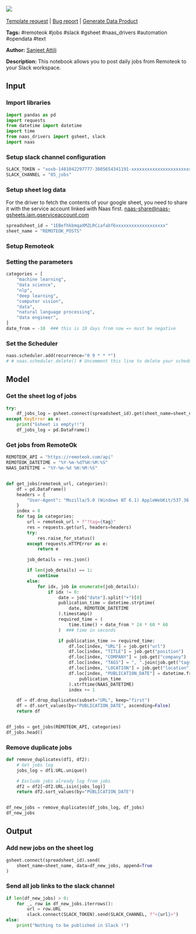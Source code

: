 <a href="https://app.naas.ai/user-redirect/naas/downloader?url=https://raw.githubusercontent.com/jupyter-naas/awesome-notebooks/master/Remoteok/Remoteok_Post_daily_jobs_on_slack.ipynb" target="_parent"><img src="https://naasai-public.s3.eu-west-3.amazonaws.com/Open_in_Naas_Lab.svg"/></a><br><br><a href="https://github.com/jupyter-naas/awesome-notebooks/issues/new?assignees=&labels=&template=template-request.md&title=Tool+-+Action+of+the+notebook+">Template request</a> | <a href="https://github.com/jupyter-naas/awesome-notebooks/issues/new?assignees=&labels=bug&template=bug_report.md&title=Remoteok+-+Post+daily+jobs+on+slack:+Error+short+description">Bug report</a> | <a href="https://app.naas.ai/user-redirect/naas/downloader?url=https://raw.githubusercontent.com/jupyter-naas/awesome-notebooks/master/Naas/Naas_Start_data_product.ipynb" target="_parent">Generate Data Product</a>

**Tags:** #remoteok #jobs #slack #gsheet #naas_drivers #automation #opendata #text

**Author:** [Sanjeet Attili](https://www.linkedin.com/in/sanjeet-attili-760bab190/)

**Description:** This notebook allows you to post daily jobs from Remoteok to your Slack workspace.

## Input

### Import libraries


```python
import pandas as pd
import requests
from datetime import datetime
import time
from naas_drivers import gsheet, slack
import naas
```

### Setup slack channel configuration


```python
SLACK_TOKEN = "xoxb-1481042297777-3085654341191-xxxxxxxxxxxxxxxxxxxxxxxxx"
SLACK_CHANNEL = "05_jobs"
```

### Setup sheet log data

For the driver to fetch the contents of your google sheet, you need to share it with the service account linked with Naas first.
naas-share@naas-gsheets.iam.gserviceaccount.com


```python
spreadsheet_id = "1EBefhkbmqaXMZLRCiafabf6xxxxxxxxxxxxxxxxxxx"
sheet_name = "REMOTEOK_POSTS"
```

### Setup Remoteok

### Setting the parameters 


```python
categories = [
    "machine learning",
    "data science",
    "nlp",
    "deep learning",
    "computer vision",
    "data",
    "natural language processing",
    "data engineer",
]
date_from = -10  ### this is 10 days from now => must be negative
```

### Set the Scheduler


```python
naas.scheduler.add(recurrence="0 9 * * *")
# # naas.scheduler.delete() # Uncomment this line to delete your scheduler if needed
```

## Model

### Get the sheet log of jobs


```python
try:
    df_jobs_log = gsheet.connect(spreadsheet_id).get(sheet_name=sheet_name)
except KeyError as e:
    print("Gsheet is empty!!")
    df_jobs_log = pd.DataFrame()
```

### Get jobs from RemoteOk


```python
REMOTEOK_API = "https://remoteok.com/api"
REMOTEOK_DATETIME = "%Y-%m-%dT%H:%M:%S"
NAAS_DATETIME = "%Y-%m-%d %H:%M:%S"


def get_jobs(remoteok_url, categories):
    df = pd.DataFrame()
    headers = {
        "User-Agent": "Mozilla/5.0 (Windows NT 6.1) AppleWebKit/537.36 (KHTML, like Gecko) Chrome/41.0.2228.0 Safari/537.36",
    }
    index = 0
    for tag in categories:
        url = remoteok_url + f"?tag={tag}"
        res = requests.get(url, headers=headers)
        try:
            res.raise_for_status()
        except requests.HTTPError as e:
            return e

        job_details = res.json()

        if len(job_details) == 1:
            continue
        else:
            for idx, job in enumerate(job_details):
                if idx != 0:
                    date = job["date"].split("+")[0]
                    publication_time = datetime.strptime(
                        date, REMOTEOK_DATETIME
                    ).timestamp()
                    required_time = (
                        time.time() + date_from * 24 * 60 * 60
                    )  ### time in seconds

                    if publication_time >= required_time:
                        df.loc[index, "URL"] = job.get("url")
                        df.loc[index, "TITLE"] = job.get("position")
                        df.loc[index, "COMPANY"] = job.get("company")
                        df.loc[index, "TAGS"] = ", ".join(job.get("tags"))
                        df.loc[index, "LOCATION"] = job.get("location")
                        df.loc[index, "PUBLICATION_DATE"] = datetime.fromtimestamp(
                            publication_time
                        ).strftime(NAAS_DATETIME)
                        index += 1

    df = df.drop_duplicates(subset="URL", keep="first")
    df = df.sort_values(by="PUBLICATION_DATE", ascending=False)
    return df


df_jobs = get_jobs(REMOTEOK_API, categories)
df_jobs.head()
```

### Remove duplicate jobs


```python
def remove_duplicates(df1, df2):
    # Get jobs log
    jobs_log = df1.URL.unique()

    # Exclude jobs already log from jobs
    df2 = df2[~df2.URL.isin(jobs_log)]
    return df2.sort_values(by="PUBLICATION_DATE")


df_new_jobs = remove_duplicates(df_jobs_log, df_jobs)
df_new_jobs
```

## Output

### Add new jobs on the sheet log


```python
gsheet.connect(spreadsheet_id).send(
    sheet_name=sheet_name, data=df_new_jobs, append=True
)
```

### Send all job links to the slack channel


```python
if len(df_new_jobs) > 0:
    for _, row in df_new_jobs.iterrows():
        url = row.URL
        slack.connect(SLACK_TOKEN).send(SLACK_CHANNEL, f"<{url}>")
else:
    print("Nothing to be published in Slack !")
```
